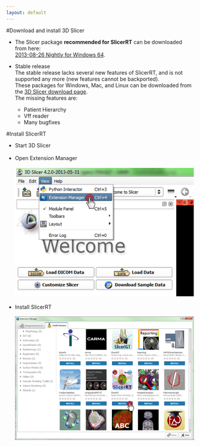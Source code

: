 ```yaml
---
layout: default
---
```

#Download and install 3D Slicer

*   The Slicer package <b>recommended for SlicerRT</b> can be downloaded from here:<br> [2013-08-26 Nightly for Windows 64](http://slicer.kitware.com/midas3/api/rest?method=midas.bitstream.download&name=Slicer-4.2.2-2013-08-26-win-amd64.exe&checksum=341b17ab9def2f2672b7ec20e49ca3b2).

*   Stable release<br>
The stable release lacks several new features of SlicerRT, and is not supported any more (new features cannot be backported).<br>These packages for Windows, Mac, and Linux can be downloaded from the [3D Slicer download page](http://download.slicer.org/).<br>
The missing features are:
    *   Patient Hierarchy
    *   Vff reader
    *   Many bugfixes<br>

#Install SlicerRT

*   Start 3D Slicer
<br><br>
*   Open Extension Manager
<br><br>
![3D Slicer - Open Extension Manager](images/Slicer_OpenExtensionManager.PNG)
<br><br>
*   Install SlicerRT
<br><br>
![3D Slicer - Extension Manager Browser](images/SlicerRT_0.10_ExtensionManager_Browser_ClickOnSlicerRT.png)
